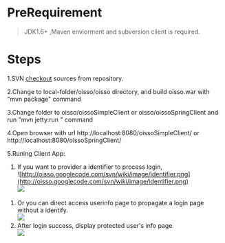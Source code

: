 # PreRequirement #
> JDK1.6+ ,Maven enviorment and subversion client is required.
# Steps #
1.SVN [checkout](http://code.google.com/p/oisso/source/checkout) sources from repository.

2.Change to local-folder/oisso/oisso directory, and build oisso.war with "mvn package" command

3.Change folder to oisso/oissoSimpleClient or oisso/oissoSpringClient and run "mvn jetty:run " command

4.Open browser with url http://localhost:8080/oissoSimpleClient/ or http://localhost:8080/oissoSpringClient/

5.Runing Client App:
  1. If you want to provider a identifier to process login,<br />![http://oisso.googlecode.com/svn/wiki/image/identifier.png](http://oisso.googlecode.com/svn/wiki/image/identifier.png)<br><img src='http://oisso.googlecode.com/svn/wiki/image/identifierLogin.png' />
<ol><li>Or you can direct access userinfo page to propagate a login page without a identify.<br><img src='http://oisso.googlecode.com/svn/wiki/image/anonymousLogin.png' />
</li><li>After login success, display protected user's info page<br /><img src='http://oisso.googlecode.com/svn/wiki/image/clientUserinfo.png' />